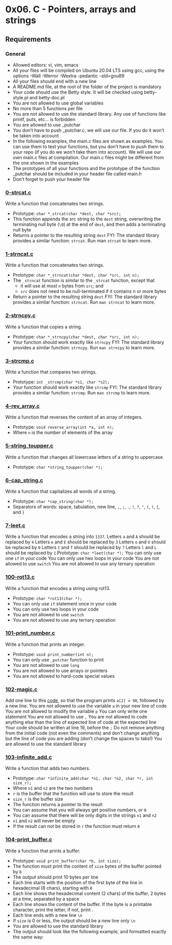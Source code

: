 # 0x06. C - Pointers, arrays and strings

## Requirements
### General

* Allowed editors: vi, vim, emacs
* All your files will be compiled on Ubuntu 20.04 LTS using gcc, using the options -Wall -Werror -Wextra -pedantic -std=gnu89
* All your files should end with a new line
* A README.md file, at the root of the folder of the project is mandatory
* Your code should use the Betty style. It will be checked using betty-style.pl and betty-doc.pl
* You are not allowed to use global variables
* No more than 5 functions per file
* You are not allowed to use the standard library. Any use of functions like printf, puts, etc… is forbidden
* You are allowed to use _putchar
* You don’t have to push _putchar.c, we will use our file. If you do it won’t be taken into account
* In the following examples, the main.c files are shown as examples. You can use them to test your functions, but you don’t have to push them to your repo (if you do we won’t take them into account). We will use our own main.c files at compilation. Our main.c files might be different from the one shown in the examples
* The prototypes of all your functions and the prototype of the function _putchar should be included in your header file called main.h
* Don’t forget to push your header file

### [0-strcat.c](0-strcat.c)
Write a function that concatenates two strings.
* Prototype: `char *_strcat(char *dest, char *src);`
* This function appends the src string to the `dest` string, overwriting the terminating null byte (`\0`) at the end of `dest`, and then adds a terminating null byte
* Returns a pointer to the resulting string `dest`
FYI: The standard library provides a similar function: `strcat`. Run man `strcat` to learn more.

### [1-strncat.c](1-strncat.c)
Write a function that concatenates two strings.
* Prototype: `char *_strncat(char *dest, char *src, int n);`
* The `_strncat` function is similar to the `_strcat` function, except that
	* it will use at most `n` bytes from `src`; and
	* `src` does not need to be null-terminated if it contains n or more bytes
* Return a pointer to the resulting string `dest`
FYI: The standard library provides a similar function: `strncat`. Run `man strncat` to learn more.

### [2-strncpy.c](2-strncpy.c)
Write a function that copies a string.
* Prototype: `char *_strncpy(char *dest, char *src, int n);`
* Your function should work exactly like `strncpy`
FYI: The standard library provides a similar function: `strncpy`. Run `man strncpy` to learn more.

### [3-strcmp.c](3-strcmp.c)
Write a function that compares two strings.
* Prototype: `int _strcmp(char *s1, char *s2);`
* Your function should work exactly like `strcmp`
FYI: The standard library provides a similar function: `strcmp`. Run `man strcmp` to learn more.

### [4-rev_array.c](4-rev_array.c)
Write a function that reverses the content of an array of integers.
* Prototype: `void reverse_array(int *a, int n);`
* Where `n` is the number of elements of the array

### [5-string_toupper.c](5-string_toupper.c)
Write a function that changes all lowercase letters of a string to uppercase.
* Prototype: `char *string_toupper(char *);`

### [6-cap_string.c](6-cap_string.c)
Write a function that capitalizes all words of a string.
* Prototype: `char *cap_string(char *);`
* Separators of words: space, tabulation, new line, `,`, `;`, `.`, `!`, `?`, `"`, `(`, `)`, `{`, and `}`

### [7-leet.c](7-leet.c)
Write a function that encodes a string into `1337`.
Letters `a` and `A` should be replaced by `4`
Letters `e` and `E` should be replaced by `3`
Letters `o` and `O` should be replaced by `0`
Letters `t` and `T` should be replaced by `7`
Letters `l` and `L` should be replaced by `1`
Prototype: `char *leet(char *);`
You can only use one `if` in your code
You can only use two loops in your code
You are not allowed to use `switch`
You are not allowed to use any ternary operation

### [100-rot13.c](100-rot13.c)
Write a function that encodes a string using rot13.
* Prototype: `char *rot13(char *);`
* You can only use `if` statement once in your code
* You can only use two loops in your code
* You are not allowed to use `switch`
* You are not allowed to use any ternary operation

### [101-print_number.c](101-print_number.c)
Write a function that prints an integer.
* Prototype: `void print_number(int n);`
* You can only use `_putchar` function to print
* You are not allowed to use `long`
* You are not allowed to use arrays or pointers
* You are not allowed to hard-code special values

### [102-magic.c](102-magic.c)
Add one line to this [code](https://github.com/alx-tools/make_magic_happen/blob/master/magic.c), so that the program prints `a[2] = 98`, followed by a new line.
You are not allowed to use the variable `a` in your new line of code
You are not allowed to modify the variable `p`
You can only write one statement
You are not allowed to use `,`
You are not allowed to code anything else than the line of expected line of code at the expected line
Your code should be written at line 19, before the `;`
Do not remove anything from the initial code (not even the comments)
and don’t change anything but the line of code you are adding (don’t change the spaces to tabs!)
You are allowed to use the standard library

### [103-infinite_add.c](103-infinite_add.c)
Write a function that adds two numbers.
* Prototype: `char *infinite_add(char *n1, char *n2, char *r, int size_r);`
* Where `n1` and `n2` are the two numbers
* `r` is the buffer that the function will use to store the result
* `size_r` is the buffer size
* The function returns a pointer to the result
* You can assume that you will always get positive numbers, or `0`
* You can assume that there will be only digits in the strings `n1` and `n2`
* `n1` and `n2` will never be empty
* If the result can not be stored in `r` the function must return `0`

### [104-print_buffer.c](104-print_buffer.c)
Write a function that prints a buffer.
* Prototype: `void print_buffer(char *b, int size);`
* The function must print the content of `size` bytes of the buffer pointed by `b`
* The output should print 10 bytes per line
* Each line starts with the position of the first byte of the line in hexadecimal (8 chars), starting with `0`
* Each line shows the hexadecimal content (2 chars) of the buffer, 2 bytes at a time, separated by a space
* Each line shows the content of the buffer. If the byte is a printable character, print the letter, if not, print .
* Each line ends with a new line `\n`
* If `size` is 0 or less, the output should be a new line only `\n`
* You are allowed to use the standard library
* The output should look like the following example, and formatted exactly the same way:

